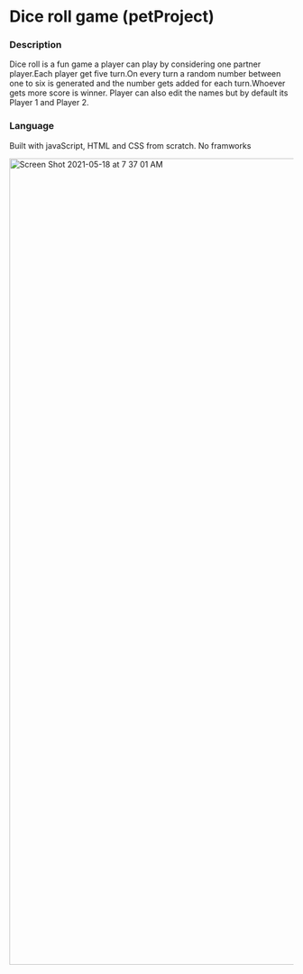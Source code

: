 
# Dice roll game (petProject)
### Description
Dice roll is a fun game a player can play by considering one partner player.Each player get five turn.On every turn a random number between one to six is generated and the number gets added for each turn.Whoever gets more score is winner. Player can also edit the names but by default its Player 1 and Player 2.
### Language
Built with javaScript, HTML and CSS from scratch. No framworks

<img width="1432" alt="Screen Shot 2021-05-18 at 7 37 01 AM" src="https://user-images.githubusercontent.com/71792075/119275223-d0cc0780-bbe1-11eb-92d9-05183a449292.png">

